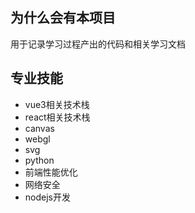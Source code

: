 ## 为什么会有本项目

用于记录学习过程产出的代码和相关学习文档

## 专业技能

- vue3相关技术栈
- react相关技术栈
- canvas
- webgl
- svg
- python
- 前端性能优化
- 网络安全
- nodejs开发